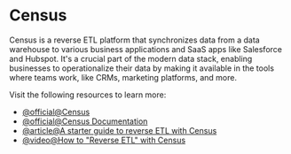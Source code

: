 # Census

Census is a reverse ETL platform that synchronizes data from a data warehouse to various business applications and SaaS apps like Salesforce and Hubspot. It's a crucial part of the modern data stack, enabling businesses to operationalize their data by making it available in the tools where teams work, like CRMs, marketing platforms, and more.

Visit the following resources to learn more:

- [@official@Census](https://www.getcensus.com/reverse-etl)
- [@official@Census Documentation](https://developers.getcensus.com/getting-started/introduction)
- [@article@A starter guide to reverse ETL with Census](https://www.getcensus.com/blog/starter-guide-for-first-time-census-users)
- [@video@How to "Reverse ETL" with Census](https://www.youtube.com/watch?v=XkS7DQFHzbA)